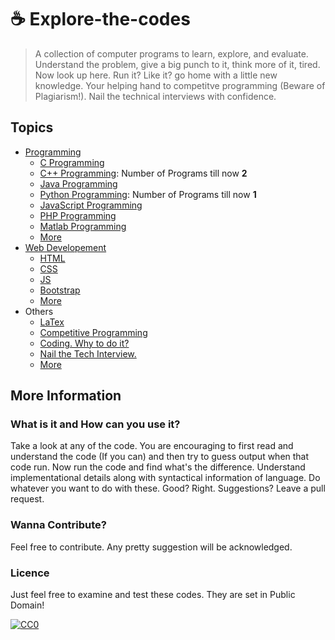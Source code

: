 # :coffee: Explore-the-codes
> A collection of computer programs to learn, explore, and evaluate. Understand the problem, give a big punch to it, think more of it, tired. Now look up here. Run it? Like it? go home with a little new knowledge. Your helping hand to competitve programming (Beware of Plagiarism!). Nail the technical interviews with confidence.

## Topics
- [Programming](https://www.github.com/programming)
  - [C Programming](https://www.github.com/)
  - [C++ Programming](https://github.com/Jishanshaikh4/Explore-the-codes/tree/master/Programming/CPP): Number of Programs till now **2**
  - [Java Programming](https://www.github.com/)
  - [Python Programming](https://github.com/Jishanshaikh4/Explore-the-codes/tree/master/Programming/Python): Number of Programs till now **1**
  - [JavaScript Programming](https://www.github.com/)
  - [PHP Programming](https://www.github.com/)
  - [Matlab Programming](https://www.github.com/)
  - [More](https://www.github.com/)
- [Web Developement](https://www.github.com/)
  - [HTML](https://www.github.com/)
  - [CSS](https://www.github.com/)
  - [JS](https://www.github.com/)
  - [Bootstrap](https://www.github.com/)
  - [More](https://www.github.com/)
- Others
  - [LaTex](https://www.github.com/)
  - [Competitive Programming]((https://www.github.com/))
  - [Coding. Why to do it?](https://www.github.com/)
  - [Nail the Tech Interview.](https://www.github.com/)
  - [More](https://www.github.com/)
  
## More Information

### What is it and How can you use it?
Take a look at any of the code. You are encouraging to first read and understand the code (If you can) and then try to guess output when that code run. Now run the code and find what's the difference. Understand implementational details along with syntactical information of language. Do whatever you want to do with these. Good? Right. Suggestions? Leave a pull request. 

### Wanna Contribute?
Feel free to contribute. Any pretty suggestion will be acknowledged.

### Licence
Just feel free to examine and test these codes. They are set in Public Domain!

[![CC0](https://i.creativecommons.org/p/zero/1.0/88x31.png)](https://creativecommons.org/publicdomain/zero/1.0/)
